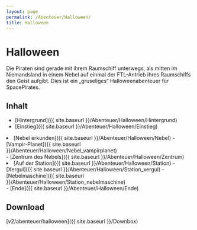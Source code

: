 ```yaml
---
layout: page
permalink: /Abenteuer/Halloween/
title: Halloween
---
```


# Halloween

Die Piraten sind gerade mit ihrem Raumschiff unterwegs, als mitten im Niemandsland in einem Nebel auf einmal der FTL-Antrieb ihres Raumschiffs den Geist aufgibt. Dies ist ein „gruseliges“ Halloweenabenteuer für SpacePirates.

## Inhalt

- [Hintergrund]({{ site.baseurl }}/Abenteuer/Halloween/Hintergrund)
- [Einstieg]({{ site.baseurl }}/Abenteuer/Halloween/Einstieg)
<li>[Nebel erkunden]({{ site.baseurl }}/Abenteuer/Halloween/Nebel)
- [Vampir-Planet]({{ site.baseurl }}/Abenteuer/Halloween/Nebel_vampirplanet)

</li>
- [Zentrum des Nebels]({{ site.baseurl }}/Abenteuer/Halloween/Zentrum)
<li>[Auf der Station]({{ site.baseurl }}/Abenteuer/Halloween/Station)
- [Xergul]({{ site.baseurl }}/Abenteuer/Halloween/Station_xergul)
- [Nebelmaschine]({{ site.baseurl }}/Abenteuer/Halloween/Station_nebelmaschine)

</li>
- [Ende]({{ site.baseurl }}/Abenteuer/Halloween/Ende)

## Download

[v2/abenteuer/halloween]({{ site.baseurl }}/Downbox)

